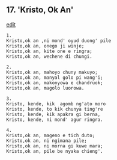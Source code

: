 
## 17.  'Kristo, Ok An'
[edit](https://docs.google.com/document/d/1gUy6KWqGgDmCucPyw74QY6%2DO1L99EzvU/edit?mode=html)



    1.
    Kristo,ok an ,ni mond' oyud duong' pile
    Kristo,ok an, onego ji winje;
    Kristo,ok an, kite one e ringra;
    Kristo,ok an, wechene di chungi.

    2.
    Kristo,ok an, mahoyo chuny makuyo;
    Kristo,ok an, manyal golo pi wang'i;
    Kristo,ok an, makonyowa e chandruok;
    Kristo,ok an, magolo luorowa.

    3.
    Kristo, kende, kik  agomb ng'ato moro
    Kristo, kende, to kik chunya ting're
    Kristo, kende, kik apakra gi berna,
    Kristo, kende, ni mond' agur ringra.

    4.
    Kristo,ok an, mageno e tich duto;
    Kristo,ok an, ni ngimana pile;
    Kristo,ok an, ni morna gi kuwe mara;
    Kristo,ok an, pile be nyaka chieng'.
